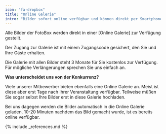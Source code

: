 ```yaml
---
icon: "fa-dropbox"
title: "Online Galerie"
intro: "Bilder sofort online verfügbar und können direkt per Smartphone abgerufen werden."
---
```

Alle Bilder der FotoBox werden direkt in einer [Online Galerie] zur Verfügung gestellt.

Der Zugang zur Galerie ist mit einem Zugangscode gesichert, den Sie und Ihre Gäste erhalten.

Die Galerie mit allen Bilder steht 3 Monate für Sie kostenlos zur Verfügung. Für mögliche Verlängerungen sprechen Sie uns einfach an.

**Was unterscheidet uns von der Konkurrenz?**

Viele unserer Mitbewerber bieten ebenfalls eine Online Galerie an. Meist ist diese aber erst Tage nach Ihrer Veranstaltung verfügbar. Teilweise müßen Sie sogar selbst Ihre Bilder erst in diese Galerie hochladen.

Bei uns dagegen werden die Bilder automatisch in die Online Galerie geladen. 10-20 Minuten nachdem das Bild gemacht wurde, ist es bereits online verfügbar.

{% include _references.md %}